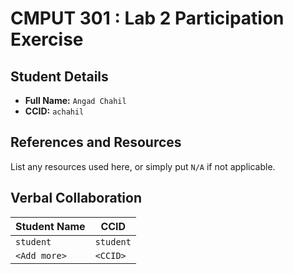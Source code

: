 # CMPUT 301 : Lab 2 Participation Exercise

## Student Details

- **Full Name:** `Angad Chahil`
- **CCID:** `achahil`

## References and Resources

List any resources used here, or simply put `N/A` if not applicable.

## Verbal Collaboration

| Student Name | CCID      |
| ------------ | --------- |
| `student`    | `student` |
| `<Add more>` | `<CCID>`  |
